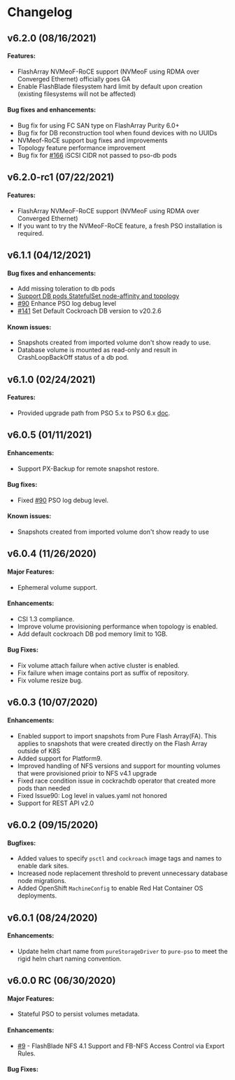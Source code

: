 # Changelog

## v6.2.0 (08/16/2021)

#### Features:

* FlashArray NVMeoF-RoCE support (NVMeoF using RDMA over Converged Ethernet) officially goes GA
* Enable FlashBlade filesystem hard limit by default upon creation (existing filesystems will not be affected)

#### Bug fixes and enhancements:

* Bug fix for using FC SAN type on FlashArray Purity 6.0+
* Bug fix for DB reconstruction tool when found devices with no UUIDs
* NVMeof-RoCE support bug fixes and improvements
* Topology feature performance improvement
* Bug fix for [#166](https://github.com/purestorage/pso-csi/issues/166) iSCSI CIDR not passed to pso-db pods 

## v6.2.0-rc1 (07/22/2021)

#### Features:

* FlashArray NVMeoF-RoCE support (NVMeoF using RDMA over Converged Ethernet)
* If you want to try the NVMeoF-RoCE feature, a fresh PSO installation is required.

## v6.1.1 (04/12/2021)

#### Bug fixes and enhancements:

* Add missing toleration to db pods
* [Support DB pods StatefulSet node-affinity and topology](https://github.com/purestorage/pso-csi/blob/master/docs/db-topology.md)
* [#90](https://github.com/purestorage/pso-csi/issues/90) Enhance PSO log debug level
* [#141](https://github.com/purestorage/pso-csi/issues/141) Set Default Cockroach DB version to v20.2.6	

#### Known issues:
* Snapshots created from imported volume don't show ready to use.
* Database volume is mounted as read-only and result in CrashLoopBackOff status of a db pod.

## v6.1.0 (02/24/2021)

#### Features:

* Provided upgrade path from PSO 5.x to PSO 6.x [doc](./docs/csi-5to6-upgradepath.md).

## v6.0.5 (01/11/2021)

#### Enhancements:

* Support PX-Backup for remote snapshot restore.

#### Bug fixes:

* Fixed [#90](https://github.com/purestorage/pso-csi/issues/90) PSO log debug level.

#### Known issues:

* Snapshots created from imported volume don't show ready to use

## v6.0.4 (11/26/2020)

#### Major Features:

* Ephemeral volume support.

#### Enhancements:

* CSI 1.3 compliance.
* Improve volume provisioning performance when topology is enabled.
* Add default cockroach DB pod memory limit to 1GB.

#### Bug Fixes:

* Fix volume attach failure when active cluster is enabled.
* Fix failure when image contains port as suffix of repository.
* Fix volume resize bug.

## v6.0.3 (10/07/2020)

#### Enhancements:

* Enabled support to import snapshots from Pure Flash Array(FA). This applies to snapshots that were created directly on the Flash Array outside of K8S
* Added support for Platform9.
* Improved handling of NFS versions and support for mounting volumes that were provisioned prioir to NFS v4.1 upgrade
* Fixed race condition issue in cockrachdb operator that created more pods than needed
* Fixed Issue90: Log level in values.yaml not honored
* Support for REST API v2.0

## v6.0.2 (09/15/2020)

#### Bugfixes:

* Added values to specify `psctl` and `cockroach` image tags and names to enable dark sites.
* Increased node replacement threshold to prevent unnecessary database node migrations.
* Added OpenShift `MachineConfig` to enable Red Hat Container OS deployments.

## v6.0.1 (08/24/2020)

#### Enhancements:

* Update helm chart name from `pureStorageDriver` to `pure-pso` to meet the rigid helm chart naming convention.

## v6.0.0 RC (06/30/2020)

#### Major Features:

* Stateful PSO to persist volumes metadata. 

#### Enhancements:

- [#9](https://github.com/purestorage/pso-csi/issues/9) - FlashBlade NFS 4.1 Support and FB-NFS Access Control via Export Rules.

#### Bug Fixes:
